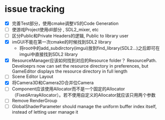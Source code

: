 # issue tracking

- [x] 完善Test部分，使用cmake调整VS的Code Generation 
- [ ] 使游戏Project使用dll部分 , SDL2_mixer, etc
- [ ] 区分Public和Private Headers的逻辑, Public to library user
- [x] imGUI不能在第一次cmake的时候找到SDL2 library
    - 将root中的add_subdirctory(imgui)放到find_library(SDL2...)之后即可在imgui中直接找到SDL2 library
- [x] ResourceManager应该如何找到对应的Resource folder？ ResourcePath. Develoeprs now can set the resource directory in preferences, but GameEditor displays the resource directory in full length
- [ ] Scene Editor Layout
- [x] 将Camera3D和Camera2D合并位Camera 
- [ ] Component应该使用Allocator而不是一个固定的Allocator（FixedArrayAllocator）。若不使用自定义的Allocator就应该只用两个参数
- [ ] Remove RenderGroup 
- [ ] GlobalShaderParameter should manage the uniform buffer index itself, instead of letting user manage it